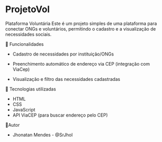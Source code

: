 # ProjetoVol
Plataforma Voluntária 
Este é um projeto simples de uma plataforma para conectar ONGs e voluntários, permitindo o cadastro e a visualização de necessidades sociais.

🌟 Funcionalidades

- Cadastro de necessidades por instituição/ONGs 

- Preenchimento automático de endereço via CEP (integração com ViaCep)

- Visualização e filtro das necessidades cadastradas

📁 Tecnologias utilizadas

- HTML
- CSS
- JavaScript
- API ViaCEP (para buscar endereço pelo CEP)

👤Autor

- Jhonatan Mendes - @SrJhol
